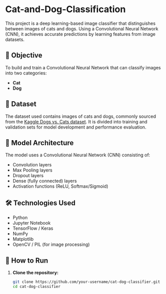 # Cat-and-Dog-Classification

This project is a deep learning-based image classifier that distinguishes between images of cats and dogs. Using a Convolutional Neural Network (CNN), it achieves accurate predictions by learning features from image datasets.

## 📌 Objective

To build and train a Convolutional Neural Network that can classify images into two categories:
- **Cat**
- **Dog**

## 📂 Dataset

The dataset used contains images of cats and dogs, commonly sourced from the [Kaggle Dogs vs. Cats dataset](https://www.kaggle.com/datasets/biaiscience/dogs-vs-cats). It is divided into training and validation sets for model development and performance evaluation.

## 🧠 Model Architecture

The model uses a Convolutional Neural Network (CNN) consisting of:
- Convolution layers
- Max Pooling layers
- Dropout layers
- Dense (fully connected) layers
- Activation functions (ReLU, Softmax/Sigmoid)

## 🛠️ Technologies Used

- Python
- Jupyter Notebook
- TensorFlow / Keras
- NumPy
- Matplotlib
- OpenCV / PIL (for image processing)

## 🚀 How to Run

1. **Clone the repository:**
   ```bash
   git clone https://github.com/your-username/cat-dog-classifier.git
   cd cat-dog-classifier
